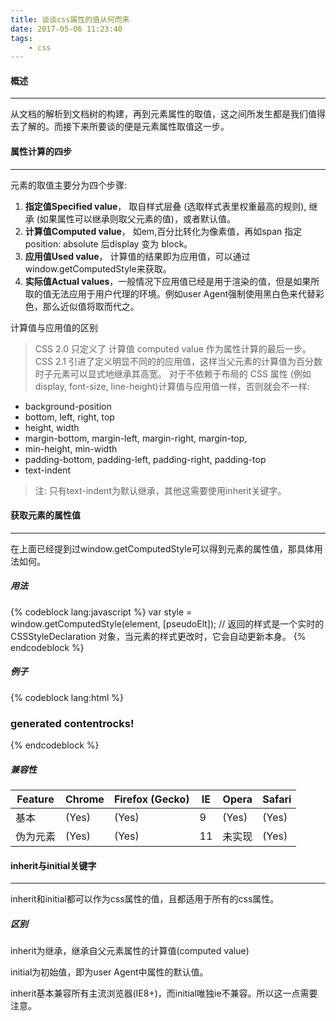 ```yaml
---
title: 谈谈css属性的值从何而来
date: 2017-05-06 11:23:40
tags:
    - css
---
```

#### 概述
---
从文档的解析到文档树的构建，再到元素属性的取值，这之间所发生都是我们值得去了解的。而接下来所要谈的便是元素属性取值这一步。 <!-- more -->

#### 属性计算的四步

---

元素的取值主要分为四个步骤:
1. **指定值Specified value**， 取自样式层叠 (选取样式表里权重最高的规则), 继承 (如果属性可以继承则取父元素的值)，或者默认值。
2. **计算值Computed value**， 如em,百分比转化为像素值，再如span 指定 position: absolute 后display 变为 block。
3. **应用值Used value**， 计算值的结果即为应用值，可以通过window.getComputedStyle来获取。
4. **实际值Actual values**，一般情况下应用值已经是用于渲染的值，但是如果所取的值无法应用于用户代理的环境。例如user Agent强制使用黑白色来代替彩色，那么近似值将取而代之。

计算值与应用值的区别
> CSS 2.0 只定义了 计算值 computed value 作为属性计算的最后一步。 CSS 2.1 引进了定义明显不同的的应用值，这样当父元素的计算值为百分数时子元素可以显式地继承其高宽。 对于不依赖于布局的 CSS 属性 (例如 display, font-size, line-height)计算值与应用值一样，否则就会不一样:

- background-position
- bottom, left, right, top
- height, width
- margin-bottom, margin-left, margin-right, margin-top,
- min-height, min-width
- padding-bottom, padding-left, padding-right, padding-top
- text-indent

> 注: 只有text-indent为默认继承，其他这需要使用inherit关键字。

#### 获取元素的属性值

---

在上面已经提到过window.getComputedStyle可以得到元素的属性值，那具体用法如何。

##### 用法

{% codeblock lang:javascript %}
var style = window.getComputedStyle(element, [pseudoElt]);
// 返回的样式是一个实时的 CSSStyleDeclaration 对象，当元素的样式更改时，它会自动更新本身。
{% endcodeblock %}

##### 例子

{% codeblock lang:html %}
<style>
    h3::after {
        content: "rocks!";
    }
</style>

<h3>generated content</h3> 

<script>
    var h3 = document.querySelector('h3'), 
    result = getComputedStyle(h3, '::after').content;
    console.log(result); // rocks
</script>
{% endcodeblock %}

##### 兼容性

Feature | Chrome | Firefox (Gecko) | IE | Opera | Safari 
---|---|---|---|---|---
基本| (Yes) | (Yes) |	9|	(Yes)|	(Yes)
伪为元素 | (Yes) |	(Yes)|	11|	未实现| (Yes)

#### inherit与initial关键字

---

inherit和initial都可以作为css属性的值，且都适用于所有的css属性。

##### 区别

inherit为继承，继承自父元素属性的计算值(computed value)

initial为初始值，即为user Agent中属性的默认值。

inherit基本兼容所有主流浏览器(IE8+)，而initial唯独ie不兼容。所以这一点需要注意。